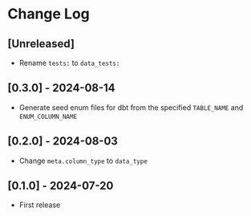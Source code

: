# Change Log

## [Unreleased]

- Rename `tests:` to `data_tests:`

## [0.3.0] - 2024-08-14

- Generate seed enum files for dbt from the specified `TABLE_NAME` and `ENUM_COLUMN_NAME`

## [0.2.0] - 2024-08-03

- Change `meta.column_type` to `data_type`

## [0.1.0] - 2024-07-20

- First release
